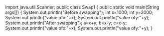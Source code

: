 import java.util.Scanner;
public class Swap1 {
 public static void main(String args[]) {
  System.out.println("Before swapping");
  int x=1000; 
  int y=2000;
  System.out.println("value ofx:"+x);
  System.out.println("value ofy:"+y);
  System.out.println("After swapping");
  a=x+y;
  b=x-y;
  c=x-y;
  System.out.println("value ofx:"+x);
  System.out.println("value ofy:"+y);
  }
